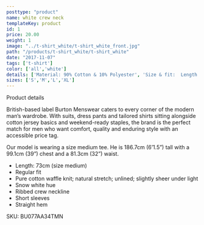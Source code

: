 ```yaml
---
posttype: "product"
name: white crew neck
templateKey: product
id: 1
price: 20.00
weight: 1
image: "../t-shirt_white/t-shirt_white_front.jpg"
path: "/products/t-shirt_white/t-shirt_white"
date: "2017-11-07"
tags: ['t-shirt']
color: ['all','white']
details: ['Material: 90% Cotton & 10% Polyester', 'Size & fit:  Length: 73cm','Care: Warm machine wash. Do not tumble dry.']
sizes: ['S','M','L','XL']
---
```


<!-- ![alt text](/products/black_100_polo/black_100_polo.jpg) -->






Product details

British-based label Burton Menswear caters to every corner of the modern man’s wardrobe. With suits, dress pants and tailored shirts sitting alongside cotton jersey basics and weekend-ready staples, the brand is the perfect match for men who want comfort, quality and enduring style with an accessible price tag.

Our model is wearing a size medium tee. He is 186.7cm (6’1.5”) tall with a 99.1cm (39”) chest and a 81.3cm (32”) waist.

- Length: 73cm (size medium)
- Regular fit
- Pure cotton waffle knit; natural stretch; unlined; slightly sheer under light
- Snow white hue
- Ribbed crew neckline
- Short sleeves
- Straight hem

SKU: BU077AA34TMN




